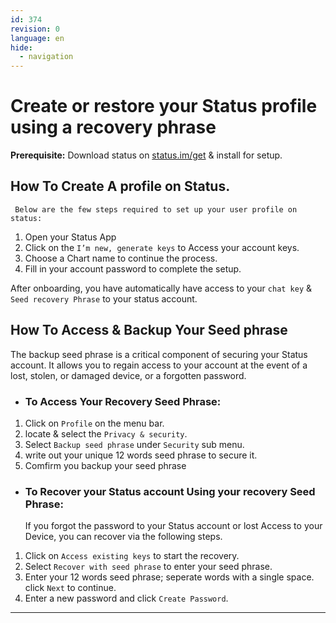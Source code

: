 ```yaml
---
id: 374
revision: 0
language: en
hide:
  - navigation
---
```


# Create or restore your Status profile using a recovery phrase


**Prerequisite:**
Download status on [status.im/get](https://status.im/get/) & install for setup.

##  How To Create A profile on Status.
     Below are the few steps required to set up your user profile on status:

1. Open your Status App
2. Click on the  `I’m new, generate keys` to Access your account keys.
3. Choose a Chart name to continue the process.
4. Fill in your account password to complete the setup.

After onboarding, you have automatically have access to your `chat key` & `Seed recovery Phrase` to your status account.


## How To Access & Backup Your Seed phrase
The backup seed phrase is a critical component of securing your Status account. It allows you to regain access to your account at the event of a lost, stolen, or damaged device, or a forgotten password.

* ### To Access Your Recovery Seed Phrase:

1. Click on `Profile` on the menu bar.
2. locate & select the `Privacy & security`.
3. Select `Backup seed phrase` under `Security` sub menu.
4. write out your unique 12 words seed phrase to secure it.
5. Comfirm you backup your seed phrase

* ### To Recover your Status account Using your recovery Seed Phrase:

   If you forgot the password to your Status account or lost Access to your Device, you can recover via the following steps.

1. Click on `Access existing keys` to start the recovery.
2. Select `Recover with seed phrase` to enter your seed phrase.
3. Enter your 12 words seed phrase; seperate words with a single space. click `Next` to continue.
4. Enter a new password and click `Create Password`.

***




